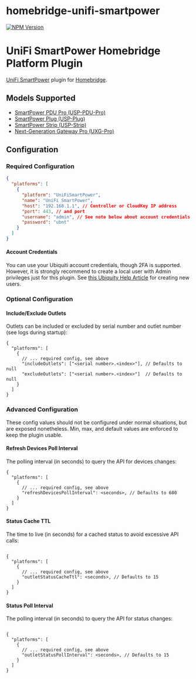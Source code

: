 # homebridge-unifi-smartpower

[![NPM Version](https://img.shields.io/npm/v/homebridge-unifi-smartpower.svg)](https://www.npmjs.com/package/homebridge-unifi-smartpower)

# UniFi SmartPower Homebridge Platform Plugin

[UniFi SmartPower](https://store.ui.com/collections/unifi-network-smartpower) plugin
for [Homebridge](https://github.com/homebridge/homebridge).

## Models Supported

- [SmartPower PDU Pro (USP-PDU-Pro)](https://store.ui.com/collections/unifi-network-smartpower/products/usp-pdu-pro)
- [SmartPower Plug (USP-Plug)](https://store.ui.com/collections/unifi-accessories/products/unifi-smart-power)
- [SmartPower Strip (USP-Strip)](https://store.ui.com/collections/unifi-accessories/products/smartpower-strip)
- [Next-Generation Gateway Pro (UXG-Pro)](https://store.ui.com/products/unifi-next-generation-gateway-professional)

## Configuration

### Required Configuration

```json
{
  "platforms": [
    {
      "platform": "UniFiSmartPower",
      "name": "UniFi SmartPower",
      "host": "192.168.1.1", // Controller or CloudKey IP address
      "port": 443, // and port
      "username": "admin", // See note below about account credentials
      "password": "ubnt"
    }
  ]
}
```

#### Account Credentials

You can use your Ubiquiti account credentials, though 2FA is supported. However, it is strongly
recommend to create a local user with Admin privileges just for this plugin. See
[this Ubiquity Help Article](https://help.ui.com/hc/en-us/articles/1500011491541-UniFi-Manage-users-and-user-roles)
for creating new users.

### Optional Configuration

#### Include/Exclude Outlets

Outlets can be included or excluded by serial number and outlet number (see logs during startup):

```
{
  "platforms": [
    {
      // ... required config, see above
      "includeOutlets": ["<serial number>.<index>"], // Defaults to null
      "excludeOutlets": ["<serial number>.<index>"]  // Defaults to null
    }
  ]
}
```

### Advanced Configuration

These config values should not be configured under normal situations, but are
exposed nonetheless. Min, max, and default values are enforced to keep the
plugin usable.

#### Refresh Devices Poll Interval

The polling interval (in seconds) to query the API for devices changes:

```
{
  "platforms": [
    {
      // ... required config, see above
      "refreshDevicesPollInterval": <seconds>, // Defaults to 600
    }
  ]
}
```

#### Status Cache TTL

The time to live (in seconds) for a cached status to avoid excessive API calls:

```

{
  "platforms": [
    {
      // ... required config, see above
      "outletStatusCacheTtl": <seconds>, // Defaults to 15
    }
  ]
}

```

#### Status Poll Interval

The polling interval (in seconds) to query the API for status changes:

```

{
  "platforms": [
    {
      // ... required config, see above
      "outletStatusPollInterval": <seconds>, // Defaults to 15
    }
  ]
}

```
